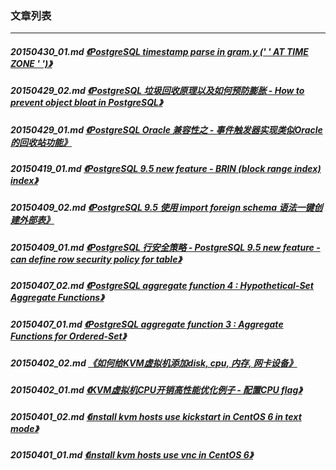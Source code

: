### 文章列表  
----  
##### 20150430_01.md   [《PostgreSQL timestamp parse in gram.y (' ' AT TIME ZONE ' ')》](20150430_01.md)  
##### 20150429_02.md   [《PostgreSQL 垃圾回收原理以及如何预防膨胀 - How to prevent object bloat in PostgreSQL》](20150429_02.md)  
##### 20150429_01.md   [《PostgreSQL Oracle 兼容性之 - 事件触发器实现类似Oracle的回收站功能》](20150429_01.md)  
##### 20150419_01.md   [《PostgreSQL 9.5 new feature - BRIN (block range index) index》](20150419_01.md)  
##### 20150409_02.md   [《PostgreSQL 9.5 使用 import foreign schema 语法一键创建外部表》](20150409_02.md)  
##### 20150409_01.md   [《PostgreSQL 行安全策略 - PostgreSQL 9.5 new feature - can define row security policy for table》](20150409_01.md)  
##### 20150407_02.md   [《PostgreSQL aggregate function 4 : Hypothetical-Set Aggregate Functions》](20150407_02.md)  
##### 20150407_01.md   [《PostgreSQL aggregate function 3 : Aggregate Functions for Ordered-Set》](20150407_01.md)  
##### 20150402_02.md   [《如何给KVM虚拟机添加disk, cpu, 内存, 网卡设备》](20150402_02.md)  
##### 20150402_01.md   [《KVM虚拟机CPU开销高性能优化例子 - 配置CPU flag》](20150402_01.md)  
##### 20150401_02.md   [《install kvm hosts use kickstart in CentOS 6 in text mode》](20150401_02.md)  
##### 20150401_01.md   [《install kvm hosts use vnc in CentOS 6》](20150401_01.md)  

